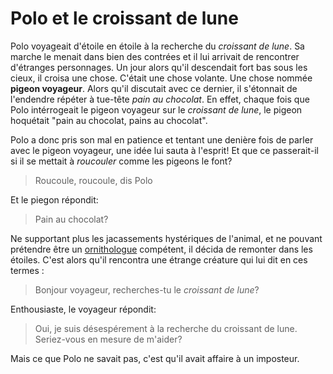 Polo et le croissant de lune
==
Polo voyageait d'étoile en étoile à la recherche du *croissant de lune*. Sa marche le menait dans bien des contrées et
il lui arrivait de rencontrer d'étranges personnages. Un jour alors qu'il descendait fort bas sous les cieux, il croisa une chose. C'était une chose volante. 
Une chose nommée **pigeon voyageur**. Alors qu'il discutait avec ce dernier, il s'étonnait de l'endendre répéter à tue-tête *pain au chocolat*. 
En effet, chaque fois que Polo intérrogeait le pigeon voyageur sur le *croissant de lune*, le pigeon hoquétait "pain au chocolat, pains au chocolat".

Polo a donc pris son mal en patience et tentant une denière fois de parler avec le pigeon voyageur, une idée lui sauta à l'esprit! 
Et que ce passerait-il si il se mettait à *roucouler* comme les pigeons le font? 

> Roucoule, roucoule, dis Polo

Et le piegon répondit:

> Pain au chocolat? 

Ne supportant plus les jacassements hystériques de l'animal, et ne pouvant prétendre être un [ornithologue](https://imgur.com/PdCu4qm) compétent, il décida de remonter dans les étoiles. 
C'est alors qu'il rencontra une étrange créature qui lui dit en ces termes :

> Bonjour voyageur, recherches-tu le *croissant de lune*?

Enthousiaste, le voyageur répondit: 

> Oui, je suis désespérement à la recherche du croissant de lune. Seriez-vous en mesure de m'aider?

Mais ce que Polo ne savait pas, c'est qu'il avait affaire à un imposteur.
 
